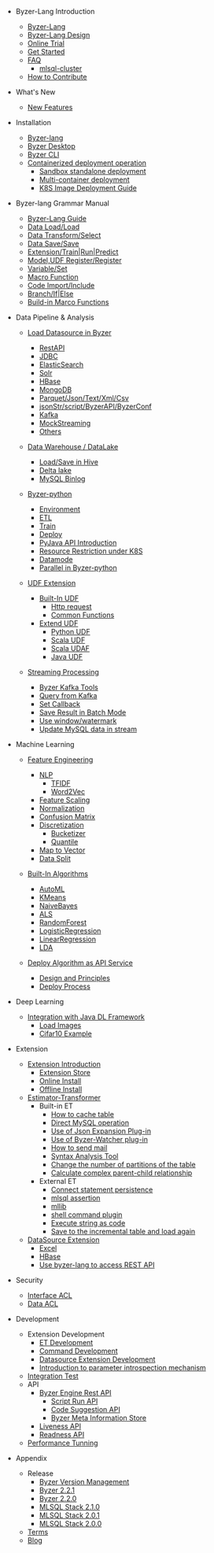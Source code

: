- Byzer-Lang Introduction
  * [Byzer-Lang](/byzer-lang/en-us/introduction/byzer_lang_intro.md)
  * [Byzer-Lang Design](/byzer-lang/en-us/introduction/byzer_lang_design.md)
  * [Online Trial](/byzer-lang/en-us/introduction/byzer_lab.md)
  * [Get Started](/byzer-lang/en-us/introduction/get_started.md)
  * [FAQ](/byzer-lang/en-us/appendix/faq/README.md)
    * [mlsql-cluster](/byzer-lang/en-us/appendix/faq/mlsql-cluster.md)
  * [How to Contribute](/byzer-lang/en-us/appendix/contribute.md)  

- What's New
  * [New Features](/byzer-lang/en-us/what's_new/new_features.md)

- Installation
  * [Byzer-lang](/byzer-lang/en-us/installation/binary-installation.md)
  * [Byzer Desktop](/byzer-lang/en-us/installation/desktop-installation.md)    
  * [Byzer CLI](/byzer-lang/en-us/installation/cli-installation.md)
  * [Containerized deployment operation](/byzer-lang/en-us/installation/containerized_deployment.md)
      * [Sandbox standalone deployment](/byzer-lang/en-us/installation/containerized_deployment/sandbox-standalone.md)
      * [Multi-container deployment](/byzer-lang/en-us/installation/containerized_deployment/muti-continer.md)
      * [K8S Image Deployment Guide](/byzer-lang/en-us/installation/containerized_deployment/K8S-deployment.md)

- Byzer-lang Grammar Manual
  * [Byzer-Lang Guide](/byzer-lang/en-us/grammar/outline.md)  
  * [Data Load/Load](/byzer-lang/en-us/grammar/load.md)
  * [Data Transform/Select](/byzer-lang/en-us/grammar/select.md)
  * [Data Save/Save](/byzer-lang/en-us/grammar/save.md)
  * [Extension/Train|Run|Predict](/byzer-lang/en-us/grammar/et_statement.md)
  * [Model,UDF Register/Register](/byzer-lang/en-us/grammar/register.md)  
  * [Variable/Set](/byzer-lang/en-us/grammar/set.md)
  * [Macro Function](/byzer-lang/en-us/grammar/macro.md)
  * [Code Import/Include](/byzer-lang/en-us/grammar/include.md)
  * [Branch/If|Else](/byzer-lang/en-us/grammar/branch_statement.md)
  * [Build-in Marco Functions](/byzer-lang/en-us/grammar/commands.md)

- Data Pipeline & Analysis
    - [Load Datasource in Byzer](/byzer-lang/en-us/datasource/README.md)
      * [RestAPI](/byzer-lang/en-us/datasource/restapi.md)
      * [JDBC](/byzer-lang/en-us/datasource/jdbc.md)
      * [ElasticSearch](/byzer-lang/en-us/datasource/es.md)
      * [Solr](/byzer-lang/en-us/datasource/solr.md)
      * [HBase](/byzer-lang/en-us/datasource/hbase.md)
      * [MongoDB](/byzer-lang/en-us/datasource/mongodb.md)
      * [Parquet/Json/Text/Xml/Csv](/byzer-lang/en-us/datasource/file.md)
      * [jsonStr/script/ByzerAPI/ByzerConf](/byzer-lang/en-us/datasource/built_in_source.md)
      * [Kafka](/byzer-lang/en-us/datasource/kafka.md)
      * [MockStreaming](/byzer-lang/en-us/datasource/mock_streaming.md)
      * [Others](/byzer-lang/en-us/datasource/other.md)

    - [Data Warehouse / DataLake](/byzer-lang/en-us/datahouse/README.md)
        * [Load/Save in Hive](/byzer-lang/en-us/datahouse/hive.md)
        * [Delta lake](/byzer-lang/en-us/datahouse/delta_lake.md)
        * [MySQL Binlog](/byzer-lang/en-us/datahouse/mysql_binlog.md)

    - [Byzer-python](/byzer-lang/en-us/python/README.md)
        * [Environment](/byzer-lang/en-us/python/env.md)
        * [ETL](/byzer-lang/en-us/python/etl.md)
        * [Train](/byzer-lang/en-us/python/train.md)
        * [Deploy](/byzer-lang/en-us/python/deploy_model.md)
        * [PyJava API Introduction](/byzer-lang/en-us/python/pyjava.md)
        * [Resource Restriction under K8S](/byzer-lang/en-us/python/k8s_resource.md)
        * [Datamode](/byzer-lang/en-us/python/datamode.md)
        * [Parallel in Byzer-python](/byzer-lang/en-us/python/py_parallel.md)

    * [UDF Extension](/byzer-lang/en-us/udf/README.md)
        * [Built-In UDF](/byzer-lang/en-us/udf/built_in_udf/README.md)
          * [Http request](/byzer-lang/en-us/udf/built_in_udf/http.md)
          * [Common Functions](/byzer-lang/en-us/udf/built_in_udf/vec.md)
        * [Extend UDF](/byzer-lang/en-us/udf/extend_udf/README.md)
          * [Python UDF](/byzer-lang/en-us/udf/extend_udf/python_udf.md)
          * [Scala UDF](/byzer-lang/en-us/udf/extend_udf/scala_udf.md)
          * [Scala UDAF](/byzer-lang/en-us/udf/extend_udf/scala_udaf.md)
          * [Java UDF](/byzer-lang/en-us/udf/extend_udf/java_udf.md)

    * [Streaming Processing](/byzer-lang/en-us/streaming/README.md)
      * [Byzer Kafka Tools](/byzer-lang/en-us/streaming/kafka_tool.md)
      * [Query from Kafka](/byzer-lang/en-us/streaming/query_kafka.md)
      * [Set Callback](/byzer-lang/en-us/streaming/callback.md)
      * [Save Result in Batch Mode](/byzer-lang/en-us/streaming/save_in_batch.md)
      * [Use window/watermark](/byzer-lang/en-us/streaming/window_watermark.md)
      * [Update MySQL data in stream](/byzer-lang/en-us/streaming/stream_update_mysql.md)

- Machine Learning
    * [Feature Engineering](/byzer-lang/en-us/ml/feature/README.md)
        * [NLP](/byzer-lang/en-us/ml/feature/nlp/README.md)
            * [TFIDF](/byzer-lang/en-us/ml/feature/nlp/tfidf.md)
            * [Word2Vec](/byzer-lang/en-us/ml/feature/nlp/word2vec.md)
        * [Feature Scaling](/byzer-lang/en-us/ml/feature/scale.md)
        * [Normalization](/byzer-lang/en-us/ml/feature/normalize.md)
        * [Confusion Matrix](/byzer-lang/en-us/ml/feature/confusion_matrix.md)
        * [Discretization](/byzer-lang/en-us/ml/feature/discretizer/README.md)
            * [Bucketizer](/byzer-lang/en-us/ml/feature/discretizer/bucketizer.md)
            * [Quantile](/byzer-lang/en-us/ml/feature/discretizer/quantile.md)
        * [Map to Vector](/byzer-lang/en-us/ml/feature/vecmap.md)
        * [Data Split](/byzer-lang/en-us/ml/feature/rate_sample.md)

    * [Built-In Algorithms](/byzer-lang/en-us/ml/algs/README.md)
        * [AutoML](/byzer-lang/en-us/ml/algs/auto_ml.md) 
        * [KMeans](/byzer-lang/en-us/ml/algs/kmeans.md)
        * [NaiveBayes](/byzer-lang/en-us/ml/algs/naive_bayes.md)
        * [ALS](/byzer-lang/en-us/ml/algs/als.md)
        * [RandomForest](/byzer-lang/en-us/ml/algs/random_forest.md) 
        * [LogisticRegression](/byzer-lang/en-us/ml/algs/logistic_regression.md)
        * [LinearRegression](/byzer-lang/en-us/ml/algs/linear_regression.md)
        * [LDA](/byzer-lang/en-us/ml/algs/lda.md)

    * [Deploy Algorithm as API Service](/byzer-lang/en-us/ml/api_service/README.md)
        * [Design and Principles](/byzer-lang/en-us/ml/api_service/design.md)
        * [Deploy Process](/byzer-lang/en-us/ml/api_service/process.md)

- Deep Learning
    * [Integration with Java DL Framework](/byzer-lang/en-us/dl/README.md)
        * [Load Images](/byzer-lang/en-us/dl/load_image.md)
        * [Cifar10 Example](/byzer-lang/en-us/dl/cifar10.md)
        

- Extension
    * [Extension Introduction](/byzer-lang/en-us/extension/README.md)
        * [Extension Store](/byzer-lang/en-us/extension/installation/store.md)
        * [Online Install](/byzer-lang/en-us/extension/installation/online_install.md)
        * [Offline Install](/byzer-lang/en-us/extension/installation/offline_install.md)
    * [Estimator-Transformer](/byzer-lang/en-us/extension/et/README.md)
        * Built-in ET
            * [How to cache table](/byzer-lang/en-us/extension/et/CacheExt.md)
            * [Direct MySQL operation](/byzer-lang/en-us/extension/et/JDBC.md)
            * [Use of Json Expansion Plug-in](/byzer-lang/en-us/extension/et/JsonExpandExt.md)
            * [Use of Byzer-Watcher plug-in](/byzer-lang/en-us/extension/et/byzer-watcher.md)
            * [How to send mail](/byzer-lang/en-us/extension/et/SendMessage.md)
            * [Syntax Analysis Tool](/byzer-lang/en-us/extension/et/SyntaxAnalyzeExt.md)
            * [Change the number of partitions of the table](/byzer-lang/en-us/extension/et/TableRepartition.md)
            * [Calculate complex parent-child relationship](/byzer-lang/en-us/extension/et/TreeBuildExt.md)
        * External ET
            * [Connect statement persistence](/byzer-lang/en-us/extension/et/external/connect-persist.md)
            * [mlsql assertion](/byzer-lang/en-us/extension/et/external/mlsql-assert.md)
            * [mllib](/byzer-lang/en-us/extension/et/external/mlsql-mllib.md)
            * [shell command plugin](/byzer-lang/en-us/extension/et/external/mlsql-shell.md)
            * [Execute string as code](/byzer-lang/en-us/extension/et/external/run-script.md)
            * [Save to the incremental table and load again](/byzer-lang/en-us/extension/et/external/save-then-load.md)
    * [DataSource Extension](/byzer-lang/en-us/extension/datasource/README.md)
        * [Excel](/byzer-lang/en-us/extension/datasource/excel.md)
        * [HBase](/byzer-lang/en-us/extension/datasource/hbase.md)
        * [Use byzer-lang to access REST API](/byzer-lang/en-us/extension/datasource/rest.md)


- Security 
    * [Interface ACL](/byzer-lang/en-us/security/interface_acl/README.md)
    * [Data ACL](/byzer-lang/en-us/security/data_acl/README.md)

- Development  
    * Extension Development
      * [ET Development](/byzer-lang/en-us/developer/extension/et_dev.md)
      * [Command Development](/byzer-lang/en-us/developer/extension/et_command.md)
      * [Datasource Extension Development](/byzer-lang/en-us/developer/extension/ds_dev.md)
      * [Introduction to parameter introspection mechanism](/byzer-lang/en-us/developer/extension/et_params_dev.md)
    * [Integration Test](/byzer-lang/en-us/developer/it/integration_test.md)     
    * API
      * [Byzer Engine Rest API](/byzer-lang/en-us/developer/api/README.md)
        * [Script Run API](/byzer-lang/en-us/developer/api/run_script_api.md)
        * [Code Suggestion API](/byzer-lang/en-us/developer/api/code_suggest.md)
        * [Byzer Meta Information Store](/byzer-lang/zh-cn/developer/api/meta_store.md)
      * [Liveness API](/byzer-lang/en-us/developer/api/liveness.md)
      * [Readness API](/byzer-lang/en-us/developer/api/readiness.md)
    * [Performance Tunning](/byzer-lang/en-us/developer/tunning/dynamic_resource.md)


- Appendix
    * Release
      * [Byzer Version Management](/byzer-lang/en-us/appendix/release-notes/version.md)
      * [Byzer 2.2.1](/byzer-lang/en-us/appendix/release-notes/2.2.1.md)
      * [Byzer 2.2.0](/byzer-lang/en-us/appendix/release-notes/2.2.0.md)
      * [MLSQL Stack 2.1.0](/byzer-lang/en-us/appendix/release-notes/2.1.0.md)
      * [MLSQL Stack 2.0.1](/byzer-lang/en-us/appendix/release-notes/2.0.1.md)
      * [MLSQL Stack 2.0.0](/byzer-lang/en-us/appendix/release-notes/2.0.0.md)
    * [Terms](/byzer-lang/en-us/appendix/terms.md)  
    * [Blog](/byzer-lang/en-us/appendix/blog.md)   


